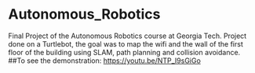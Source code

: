 # Autonomous_Robotics
Final Project of the Autonomous Robotics course at Georgia Tech.
Project done on a Turtlebot, the goal was to map the wifi and the wall of the first floor of the building using SLAM, path planning and collision avoidance.
##To see the demonstration:
https://youtu.be/NTP_I9sGiGo
